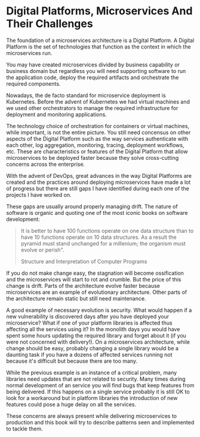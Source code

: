 # Digital Platforms, Microservices And Their Challenges

The foundation of a microservices architecture is a Digital Platform.
A Digital Platform is the set of technologies that function as the
context in which the microservices run.

You may have created microservices divided by business capability or
business domain but regardless you will need supporting software to
run the application code, deploy the required artifacts and
orchestrate the required components.

Nowadays, the de facto standard for microservice deployment is
Kubernetes. Before the advent of Kubernetes we had virtual machines
and we used other orchestrators to manage the required infrastructure
for deployment and monitoring applications.

The technology choice of orchestration for containers or virtual
machines, while important, is not the entire picture. You still need
concensus on other aspects of the Digital Platform such as the way
services authenticate with each other, log aggregation, monitoring,
tracing, deployment workflows, etc. These are characteristics or
features of the Digital Platform that allow microservices to be
deployed faster because they solve cross-cutting concerns across the
enterprise.

With the advent of DevOps, great advances in the way Digital Platforms
are created and the practices around deploying microservices have made
a lot of progress but there are still gaps I have identified during
each one of the projects I have worked on.

These gaps are usually around properly managing drift. The nature of
software is organic and quoting one of the most iconic books on
software development:

> It is better to have 100 functions operate on
> one data structure than to have 10 functions operate on 10 data
> structures. As a result the pyramid must stand unchanged for a
> millenium; the organism must evolve or perish".
>
> Structure and Interpretation of Computer Programs

If you do not make change easy, the stagnation will become ossification
and the microservices will start to rot and crumble. But the price of
this change is drift. Parts of the architecture evolve faster because
microservices are an example of evolutionary architecture. Other parts
of the architecture remain static but still need maintenance.

A good example of necessary evolution is security. What would happen
if a new vulnerability is discovered days after you have deployed your
microservice? What if one of your platform libraries is affected thus
affecting all the services using it? In the monolith days you would
have spent some hours updating the required library and forget about
it (if you were not concerned with delivery!). On a microservices
architecture, while change should be easy, probably changing a single
library would be a daunting task if you have a dozens of affected
services running not because it's difficult but because there are too
many.

While the previous example is an instance of a critical problem, many
libraries need updates that are not related to security. Many times
during normal development of an service you will find bugs that keep
features from being delivered. If this happens on a single service
probably it is still OK to look for a workaround but in platform
libraries the introduction of new features could pose a huge delay on
all the services.

These concerns are always present while delivering microservices to
production and this book will try to describe patterns seen and
implemented to tackle them.

